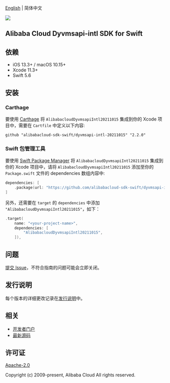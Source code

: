 [English](README.md) | 简体中文

![](https://aliyunsdk-pages.alicdn.com/icons/AlibabaCloud.svg)

## Alibaba Cloud Dyvmsapi-intl SDK for Swift

## 依赖

- iOS 13.3+ / macOS 10.15+
- Xcode 11.3+
- Swift 5.6

## 安装

### Carthage

要使用 [Carthage](https://github.com/Carthage/Carthage) 将 `AlibabacloudDyvmsapiIntl20211015` 集成到你的 Xcode 项目中，需要在 `Cartfile` 中定义以下内容:

```ogdl
github "alibabacloud-sdk-swift/dyvmsapi-intl-20211015" "2.2.0"
```

### Swift 包管理工具

要使用 [Swift Package Manager](https://swift.org/package-manager/) 将 `AlibabacloudDyvmsapiIntl20211015` 集成到你的 Xcode 项目中，请将 `AlibabacloudDyvmsapiIntl20211015` 添加至你的 `Package.swift` 文件的 dependencies 数组内容中:

```swift
dependencies: [
    .package(url: "https://github.com/alibabacloud-sdk-swift/dyvmsapi-intl-20211015.git", from: "2.2.0")
]
```

另外，还需要在 `target` 的 `dependencies` 中添加 `"AlibabacloudDyvmsapiIntl20211015"`，如下：

```swift
.target(
    name: "<your-project-name>",
    dependencies: [
        "AlibabacloudDyvmsapiIntl20211015",
    ]),
```

## 问题

[提交 Issue](https://github.com/alibabacloud-sdk-swift/dyvmsapi-intl-20211015/issues/new)，不符合指南的问题可能会立即关闭。

## 发行说明

每个版本的详细更改记录在[发行说明](./ChangeLog.txt)中。

## 相关

* [开发者门户](https://next.api.aliyun.com/home)
* [最新源码](https://github.com/alibabacloud-sdk-swift/dyvmsapi-intl-20211015)

## 许可证

[Apache-2.0](http://www.apache.org/licenses/LICENSE-2.0)

Copyright (c) 2009-present, Alibaba Cloud All rights reserved.
